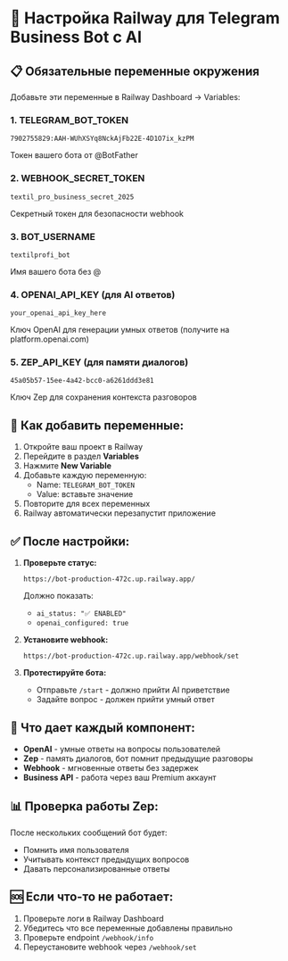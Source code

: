 # 🚀 Настройка Railway для Telegram Business Bot с AI

## 📋 Обязательные переменные окружения

Добавьте эти переменные в Railway Dashboard → Variables:

### 1. **TELEGRAM_BOT_TOKEN**
```
7902755829:AAH-WUhXSYq8NckAjFb22E-4D1O7ix_kzPM
```
Токен вашего бота от @BotFather

### 2. **WEBHOOK_SECRET_TOKEN**
```
textil_pro_business_secret_2025
```
Секретный токен для безопасности webhook

### 3. **BOT_USERNAME**
```
textilprofi_bot
```
Имя вашего бота без @

### 4. **OPENAI_API_KEY** (для AI ответов)
```
your_openai_api_key_here
```
Ключ OpenAI для генерации умных ответов (получите на platform.openai.com)

### 5. **ZEP_API_KEY** (для памяти диалогов)
```
45a05b57-15ee-4a42-bcc0-a6261ddd3e81
```
Ключ Zep для сохранения контекста разговоров

## 🔧 Как добавить переменные:

1. Откройте ваш проект в Railway
2. Перейдите в раздел **Variables**
3. Нажмите **New Variable**
4. Добавьте каждую переменную:
   - Name: `TELEGRAM_BOT_TOKEN`
   - Value: вставьте значение
5. Повторите для всех переменных
6. Railway автоматически перезапустит приложение

## ✅ После настройки:

1. **Проверьте статус:**
   ```
   https://bot-production-472c.up.railway.app/
   ```
   Должно показать:
   - `ai_status: "✅ ENABLED"`
   - `openai_configured: true`

2. **Установите webhook:**
   ```
   https://bot-production-472c.up.railway.app/webhook/set
   ```

3. **Протестируйте бота:**
   - Отправьте `/start` - должно прийти AI приветствие
   - Задайте вопрос - должен прийти умный ответ

## 🤖 Что дает каждый компонент:

- **OpenAI** - умные ответы на вопросы пользователей
- **Zep** - память диалогов, бот помнит предыдущие разговоры
- **Webhook** - мгновенные ответы без задержек
- **Business API** - работа через ваш Premium аккаунт

## 📊 Проверка работы Zep:

После нескольких сообщений бот будет:
- Помнить имя пользователя
- Учитывать контекст предыдущих вопросов
- Давать персонализированные ответы

## 🆘 Если что-то не работает:

1. Проверьте логи в Railway Dashboard
2. Убедитесь что все переменные добавлены правильно
3. Проверьте endpoint `/webhook/info`
4. Переустановите webhook через `/webhook/set`